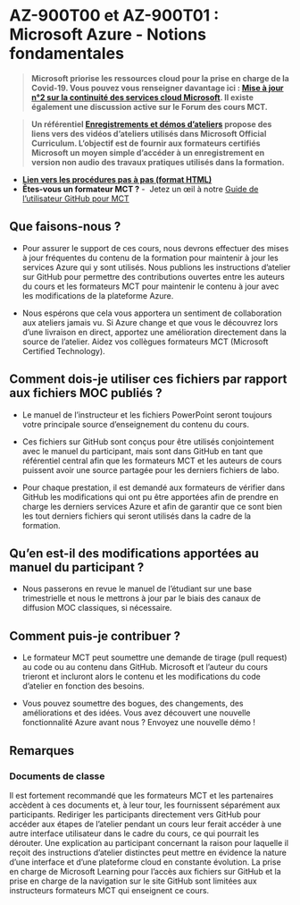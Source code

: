 # AZ-900T00 et AZ-900T01 : Microsoft Azure - Notions fondamentales

> **Microsoft priorise les ressources cloud pour la prise en charge de la Covid-19. Vous pouvez vous renseigner davantage ici : [Mise à jour n°2 sur la continuité des services cloud Microsoft](https://azure.microsoft.com/fr-fr/blog/update-2-on-microsoft-cloud-services-continuity/). Il existe également une discussion active sur le Forum des cours MCT.**

> **Un référentiel [Enregistrements et démos d’ateliers](https://github.com/MicrosoftLearning/Lab-Demo-Recordings) propose des liens vers des vidéos d’ateliers utilisés dans Microsoft Official Curriculum. L’objectif est de fournir aux formateurs certifiés Microsoft un moyen simple d’accéder à un enregistrement en version non audio des travaux pratiques utilisés dans la formation.**

- **[Lien vers les procédures pas à pas (format HTML)](https://microsoftlearning.github.io/AZ-900T0x-MicrosoftAzureFundamentals/)**
- **Êtes-vous un formateur MCT ?** -  Jetez un œil à notre [Guide de l’utilisateur GitHub pour MCT](https://microsoftlearning.github.io/MCT-User-Guide-FR/)

## Que faisons-nous ?

- Pour assurer le support de ces cours, nous devrons effectuer des mises à jour fréquentes du contenu de la formation pour maintenir à jour les services Azure qui y sont utilisés.  Nous publions les instructions d’atelier sur GitHub pour permettre des contributions ouvertes entre les auteurs du cours et les formateurs MCT pour maintenir le contenu à jour avec les modifications de la plateforme Azure.

- Nous espérons que cela vous apportera un sentiment de collaboration aux ateliers jamais vu. Si Azure change et que vous le découvrez lors d’une livraison en direct, apportez une amélioration directement dans la source de l’atelier.  Aidez vos collègues formateurs MCT (Microsoft Certified Technology).

## Comment dois-je utiliser ces fichiers par rapport aux fichiers MOC publiés ?

- Le manuel de l’instructeur et les fichiers PowerPoint seront toujours votre principale source d’enseignement du contenu du cours.

- Ces fichiers sur GitHub sont conçus pour être utilisés conjointement avec le manuel du participant, mais sont dans GitHub en tant que référentiel central afin que les formateurs MCT et les auteurs de cours puissent avoir une source partagée pour les derniers fichiers de labo.

- Pour chaque prestation, il est demandé aux formateurs de vérifier dans GitHub les modifications qui ont pu être apportées afin de prendre en charge les derniers services Azure et afin de garantir que ce sont bien les tout derniers fichiers qui seront utilisés dans la cadre de la formation.

## Qu’en est-il des modifications apportées au manuel du participant ?

- Nous passerons en revue le manuel de l’étudiant sur une base trimestrielle et nous le mettrons à jour par le biais des canaux de diffusion MOC classiques, si nécessaire.

## Comment puis-je contribuer ?

- Le formateur MCT peut soumettre une demande de tirage (pull request) au code ou au contenu dans GitHub. Microsoft et l’auteur du cours trieront et incluront alors le contenu et les modifications du code d’atelier en fonction des besoins.

- Vous pouvez soumettre des bogues, des changements, des améliorations et des idées.  Vous avez découvert une nouvelle fonctionnalité Azure avant nous ?  Envoyez une nouvelle démo !

## Remarques

### Documents de classe

Il est fortement recommandé que les formateurs MCT et les partenaires accèdent à ces documents et, à leur tour, les fournissent séparément aux participants. Rediriger les participants directement vers GitHub pour accéder aux étapes de l’atelier pendant un cours leur ferait accéder à une autre interface utilisateur dans le cadre du cours, ce qui pourrait les dérouter. Une explication au participant concernant la raison pour laquelle il reçoit des instructions d’atelier distinctes peut mettre en évidence la nature d’une interface et d’une plateforme cloud en constante évolution. La prise en charge de Microsoft Learning pour l’accès aux fichiers sur GitHub et la prise en charge de la navigation sur le site GitHub sont limitées aux instructeurs formateurs MCT qui enseignent ce cours.
